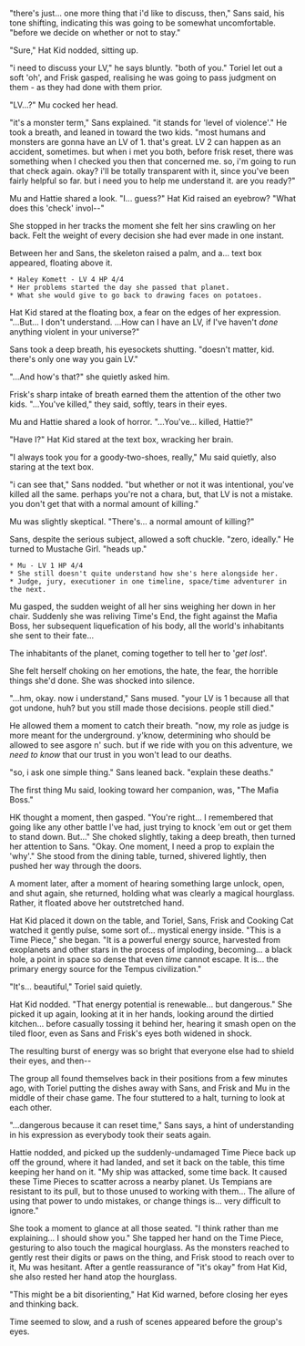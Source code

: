 "there's just... one more thing that i'd like to discuss, then," Sans said, his tone shifting, indicating this was going to be somewhat uncomfortable. "before we decide on whether or not to stay."

"Sure," Hat Kid nodded, sitting up.

"i need to discuss your LV," he says bluntly. "both of you." Toriel let out a soft 'oh', and Frisk gasped, realising he was going to pass judgment on them - as they had done with them prior.

"LV...?" Mu cocked her head.

"it's a monster term," Sans explained. "it stands for 'level of violence'." He took a breath, and leaned in toward the two kids. "most humans and monsters are gonna have an LV of 1. that's great. LV 2 can happen as an accident, sometimes. but when i met you both, before frisk reset, there was something when I checked you then that concerned me. so, i'm going to run that check again. okay? i'll be totally transparent with it, since you've been fairly helpful so far. but i need you to help me understand it. are you ready?"

Mu and Hattie shared a look. "I... guess?" Hat Kid raised an eyebrow? "What does this 'check' invol--"

She stopped in her tracks the moment she felt her sins crawling on her back. Felt the weight of every decision she had ever made in one instant.

Between her and Sans, the skeleton raised a palm, and a... text box appeared, floating above it.

```
* Haley Komett - LV 4 HP 4/4
* Her problems started the day she passed that planet.
* What she would give to go back to drawing faces on potatoes.
```

Hat Kid stared at the floating box, a fear on the edges of her expression. "...But... I don't understand. ...How can I have an LV, if I've haven't *done* anything violent in your universe?"

Sans took a deep breath, his eyesockets shutting. "doesn't matter, kid. there's only one way you gain LV."

"...And how's that?" she quietly asked him.

Frisk's sharp intake of breath earned them the attention of the other two kids. "...You've killed," they said, softly, tears in their eyes.

Mu and Hattie shared a look of horror. "...You've... killed, Hattie?"

"Have I?" Hat Kid stared at the text box, wracking her brain.

"I always took you for a goody-two-shoes, really," Mu said quietly, also staring at the text box.

"i can see that," Sans nodded. "but whether or not it was intentional, you've killed all the same. perhaps you're not a chara, but, that LV is not a mistake. you don't get that with a normal amount of killing."

Mu was slightly skeptical. "There's... a normal amount of killing?" 

Sans, despite the serious subject, allowed a soft chuckle. "zero, ideally." He turned to Mustache Girl. "heads up."

```
* Mu - LV 1 HP 4/4
* She still doesn't quite understand how she's here alongside her.
* Judge, jury, executioner in one timeline, space/time adventurer in the next.
```

Mu gasped, the sudden weight of all her sins weighing her down in her chair. Suddenly she was reliving Time's End, the fight against the Mafia Boss, her subsequent liquefication of his body, all the world's inhabitants she sent to their fate...

The inhabitants of the planet, coming together to tell her to '*get lost*'.

She felt herself choking on her emotions, the hate, the fear, the horrible things she'd done. She was shocked into silence.

"...hm, okay. now i understand," Sans mused. "your LV is 1 because all that got undone, huh? but you still made those decisions. people still died."

He allowed them a moment to catch their breath. "now, my role as judge is more meant for the underground. y'know, determining who should be allowed to see asgore n' such. but if we ride with you on this adventure, we *need to know* that our trust in you won't lead to our deaths.

"so, i ask one simple thing." Sans leaned back. "explain these deaths."

The first thing Mu said, looking toward her companion, was, "The Mafia Boss."

HK thought a moment, then gasped. "You're right... I remembered that going like any other battle I've had, just trying to knock 'em out or get them to stand down. But..." She choked slightly, taking a deep breath, then turned her attention to Sans. "Okay. One moment, I need a prop to explain the 'why'." She stood from the dining table, turned, shivered lightly, then pushed her way through the doors.

A moment later, after a moment of hearing something large unlock, open, and shut again, she returned, holding what was clearly a magical hourglass. Rather, it floated above her outstretched hand.

Hat Kid placed it down on the table, and Toriel, Sans, Frisk and Cooking Cat watched it gently pulse, some sort of... mystical energy inside. "This is a Time Piece," she began. "It is a powerful energy source, harvested from exoplanets and other stars in the process of imploding, becoming... a black hole, a point in space so dense that even *time* cannot escape. It is... the primary energy source for the Tempus civilization."

"It's... beautiful," Toriel said quietly.

Hat Kid nodded. "That energy potential is renewable... but dangerous." She picked it up again, looking at it in her hands, looking around the dirtied kitchen... before casually tossing it behind her, hearing it smash open on the tiled floor, even as Sans and Frisk's eyes both widened in shock.

The resulting burst of energy was so bright that everyone else had to shield their eyes, and then--

The group all found themselves back in their positions from a few minutes ago, with Toriel putting the dishes away with Sans, and Frisk and Mu in the middle of their chase game. The four stuttered to a halt, turning to look at each other. 

"...dangerous because it can reset time," Sans says, a hint of understanding in his expression as everybody took their seats again.

Hattie nodded, and picked up the suddenly-undamaged Time Piece back up off the ground, where it had landed, and set it back on the table, this time keeping her hand on it. "My ship was attacked, some time back. It caused these Time Pieces to scatter across a nearby planet. Us Tempians are resistant to its pull, but to those unused to working with them... The allure of using that power to undo mistakes, or change things is... very difficult to ignore."

She took a moment to glance at all those seated. "I think rather than me explaining... I should show you." She tapped her hand on the Time Piece, gesturing to also touch the magical hourglass. As the monsters reached to gently rest their digits or paws on the thing, and Frisk stood to reach over to it, Mu was hesitant. After a gentle reassurance of "it's okay" from Hat Kid, she also rested her hand atop the hourglass.

"This might be a bit disorienting," Hat Kid warned, before closing her eyes and thinking back.

Time seemed to slow, and a rush of scenes appeared before the group's eyes.